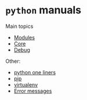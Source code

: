 # `python` manuals

Main topics

- [Modules](./modules)
- [Core](./core/)
- [Debug](./debug/)
  
Other:

- [python one liners](./one_liners.md)
- [pip](./pip.md)
- [virtualenv](./virtualenv.md)
- [Error messages](./error_messages.md)
